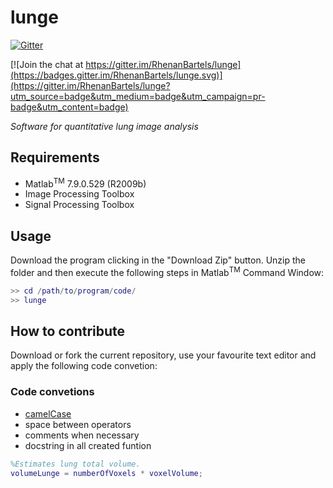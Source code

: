 # lunge
[![Gitter](https://badges.gitter.im/RhenanBartels/lunge.svg)](https://gitter.im/RhenanBartels/lunge?utm_source=badge&utm_medium=badge&utm_campaign=pr-badge)

[![Join the chat at https://gitter.im/RhenanBartels/lunge](https://badges.gitter.im/RhenanBartels/lunge.svg)](https://gitter.im/RhenanBartels/lunge?utm_source=badge&utm_medium=badge&utm_campaign=pr-badge&utm_content=badge)

*Software for quantitative lung image analysis*

## Requirements
- Matlab<sup>TM</sup> 7.9.0.529 (R2009b)
- Image Processing Toolbox
- Signal Processing Toolbox

## Usage
Download the program clicking in the "Download Zip" button. Unzip the folder
and then execute the following steps in Matlab<sup>TM</sup> Command Window:

```matlab
>> cd /path/to/program/code/
>> lunge
```

## How to contribute
Download or fork the current repository, use your favourite text editor
and apply the following code convetion:

### Code convetions
- [camelCase](https://en.wikipedia.org/wiki/CamelCase)
- space between operators
- comments when necessary
- docstring in all created funtion

```matlab
%Estimates lung total volume.
volumeLunge = numberOfVoxels * voxelVolume;
```
